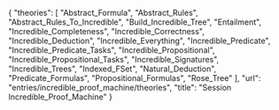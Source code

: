 {
    "theories": [
        "Abstract_Formula",
        "Abstract_Rules",
        "Abstract_Rules_To_Incredible",
        "Build_Incredible_Tree",
        "Entailment",
        "Incredible_Completeness",
        "Incredible_Correctness",
        "Incredible_Deduction",
        "Incredible_Everything",
        "Incredible_Predicate",
        "Incredible_Predicate_Tasks",
        "Incredible_Propositional",
        "Incredible_Propositional_Tasks",
        "Incredible_Signatures",
        "Incredible_Trees",
        "Indexed_FSet",
        "Natural_Deduction",
        "Predicate_Formulas",
        "Propositional_Formulas",
        "Rose_Tree"
    ],
    "url": "entries/incredible_proof_machine/theories",
    "title": "Session Incredible_Proof_Machine"
}